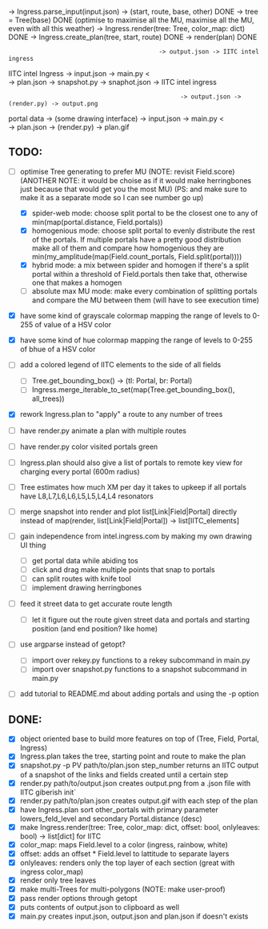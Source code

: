-> Ingress.parse_input(input.json) -> (start, route, base, other) DONE
-> tree = Tree(base) DONE (optimise to maximise all the MU, maximise all the MU, even with all this weather)
-> Ingress.render(tree: Tree, color_map: dict) DONE
-> Ingress.create_plan(tree, start, route) DONE
-> render(plan) DONE

                                              -> output.json -> IITC intel ingress
IITC intel Ingress -> input.json -> main.py <  
                                              -> plan.json -> snapshot.py -> snaphot.json -> IITC intel ingress

                                                    -> output.json -> (render.py) -> output.png
portal data -> (some drawing interface) -> input.json -> main.py <  
                                                    -> plan.json -> (render.py) -> plan.gif

## TODO:
- [ ] optimise Tree generating to prefer MU (NOTE: revisit Field.score) (ANOTHER NOTE: it would be choise as if it would make herringbones just because that would get you the most MU) (PS: and make sure to make it as a separate mode so I can see number go up)
    - [x] spider-web mode: choose split portal to be the closest one to any of min(map(portal.distance, Field.portals))
    - [x] homogenious mode: choose split portal to evenly distribute the rest of the portals. If multiple portals have a pretty good distribution make all of them and compare how homogenious they are min(my_amplitude(map(Field.count_portals, Field.split(portal))))
    - [x] hybrid mode: a mix between spider and homogen if there's a split portal within a threshold of Field.portals then take that, otherwise one that makes a homogen
    - [ ] absolute max MU mode: make every combination of splitting portals and compare the MU between them (will have to see execution time)

- [x] have some kind of grayscale colormap mapping the range of levels to 0-255 of value of a HSV color
- [x] have some kind of hue colormap mapping the range of levels to 0-255 of bhue of a HSV color
- [ ] add a colored legend of IITC elements to the side of all fields
    - [ ] Tree.get_bounding_box() -> (tl: Portal, br: Portal)
    - [ ] Ingress.merge_iterable_to_set(map(Tree.get_bounding_box(), all_trees))
- [x] rework Ingress.plan to "apply" a route to any number of trees
- [ ] have render.py animate a plan with multiple routes
- [ ] have render.py color visited portals green
- [ ] Ingress.plan should also give a list of portals to remote key view for charging every portal (600m radius) 
- [ ] Tree estimates how much XM per day it takes to upkeep if all portals have L8,L7,L6,L6,L5,L5,L4,L4 resonators
- [ ] merge snapshot into render and plot list[Link|Field|Portal] directly instead of map(render, list[Link|Field|Portal]) -> list[IITC_elements]

- [ ] gain independence from intel.ingress.com by making my own drawing UI thing
    - [ ] get portal data while abiding tos
    - [ ] click and drag make multiple points that snap to portals
    - [ ] can split routes with knife tool
    - [ ] implement drawing herringbones

- [ ] feed it street data to get accurate route length
    - [ ] let it figure out the route given street data and portals and starting position (and end position? like home)

- [ ] use argparse instead of getopt?
    - [ ] import over rekey.py functions to a rekey subcommand in main.py
    - [ ] import over snapshot.py functions to a snapshot subcommand in main.py

- [ ] add tutorial to README.md about adding portals and using the -p option

## DONE:
- [x] object oriented base to build more features on top of (Tree, Field, Portal, Ingress)
- [x] Ingress.plan takes the tree, starting point and route to make the plan
- [x] snapshot.py -p PV path/to/plan.json step_number returns an IITC output of a snapshot of the links and fields created until a certain step
- [x] render.py path/to/output.json creates output.png from a .json file with IITC giberish init`
- [x] render.py path/to/plan.json creates output.gif with each step of the plan
- [x] have Ingress.plan sort other_portals with primary parameter lowers_feld_level and secondary Portal.distance (desc)
- [x] make Ingress.render(tree: Tree, color_map: dict, offset: bool, onlyleaves: bool) -> list[dict] for IITC 
- [x] color_map: maps Field.level to a color (ingress, rainbow, white)
- [x] offset: adds an offset * Field.level to lattitude to separate layers 
- [x] onlyleaves: renders only the top layer of each section (great with ingress color_map)
- [x] render only tree leaves
- [x] make multi-Trees for multi-polygons (NOTE: make user-proof)
- [x] pass render options through getopt
- [x] puts contents of output.json to clipboard as well
- [x] main.py creates input.json, output.json and plan.json if doesn't exists